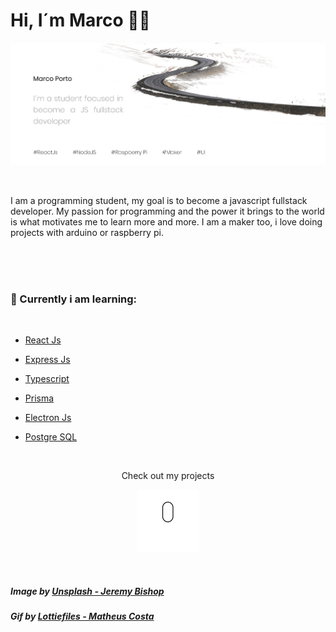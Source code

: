 <h1>Hi, I´m Marco 👋🏻</h1>

<p align='center'>
    <img src='https://raw.githubusercontent.com/4SMarcoPorto/4SMarcoPorto/master/README.assets/banner.png'>
</p>
<br>

I am a programming student, my goal is to become a javascript fullstack developer. My passion for programming and the power it brings to the world is what motivates me to learn more and more.
I am a maker too, i love doing projects with arduino or raspberry pi.

<br><br><br>

<h3>📖 Currently i am learning:</h3>
<br>
<ul>
    <li>
        <p>
            <a href="https://github.com/facebook/react">React Js</a>
        </p>
    </li>
    <li>
        <p>
            <a href="https://github.com/expressjs/express">Express Js</a>
        </p>
    </li>
    <li>
        <p>
            <a href="https://github.com/microsoft/TypeScript">Typescript</a>
        </p>
    </li>
    <li>
        <p>
            <a href="https://github.com/prisma/prisma">Prisma</a>
        </p>
    </li>
    <li>
        <p>
            <a href="https://github.com/electron/electron">Electron Js</a>
        </p>
    </li>
    <li>
        <p>
            <a href="https://github.com/postgres/postgres">Postgre SQL</a>
        </p>
    </li>
</ul>
<br>
<p align='center'>Check out my projects</p><p align='center'>
    <img width='100' height='auto' src='https://raw.githubusercontent.com/4SMarcoPorto/4SMarcoPorto/master/README.assets/scrolldown.gif'>
</p>
<br>
<h5>Image by 
    <a href="https://unsplash.com/photos/KrHNUF7rd3U">Unsplash - Jeremy Bishop</a>
</h5>
<h5>Gif by 
    <a href="https://lottiefiles.com/24437-scroll-down">Lottiefiles - Matheus Costa</a>
</h5>
